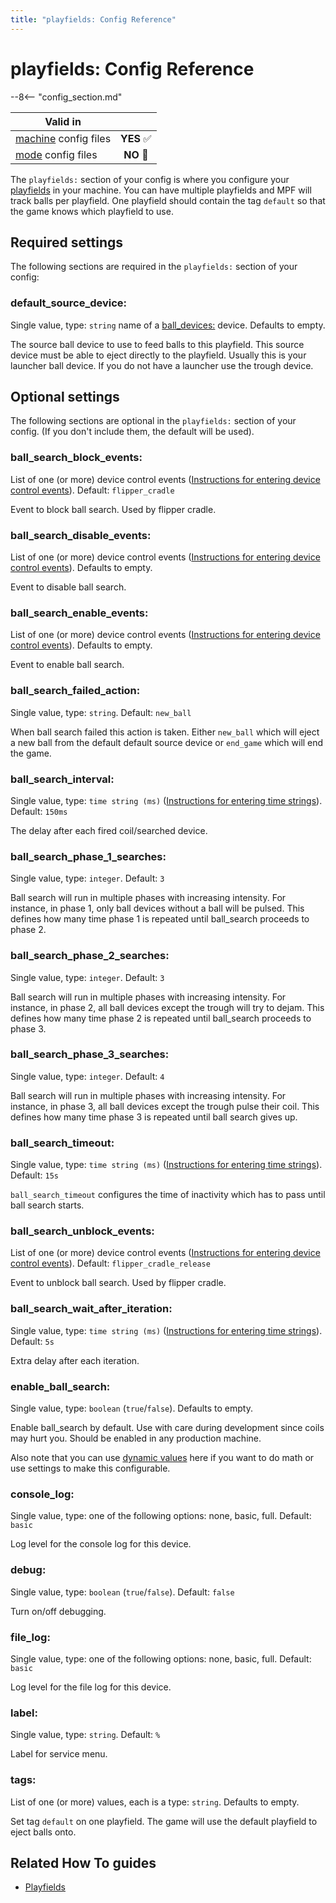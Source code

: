 ```yaml
---
title: "playfields: Config Reference"
---
```


# playfields: Config Reference

--8<-- "config_section.md"

| Valid in | |
|-----|:----:|
|[machine](instructions/machine_config.md) config files |**YES** :white_check_mark:|
|[mode](instructions/mode_config.md) config files|**NO** :no_entry_sign:|

The `playfields:` section of your config is where you configure your
[playfields](../mechs/playfields/index.md) in
your machine. You can have multiple playfields and MPF will track balls
per playfield. One playfield should contain the tag
`default` so that the game knows which playfield to use.

## Required settings

The following sections are required in the `playfields:` section of your
config:

### default_source_device:

Single value, type: `string` name of a
[ball_devices:](ball_devices.md) device.
Defaults to empty.

The source ball device to use to feed balls to this playfield. This
source device must be able to eject directly to the playfield. Usually
this is your launcher ball device. If you do not have a launcher use the
trough device.

## Optional settings

The following sections are optional in the `playfields:` section of your
config. (If you don't include them, the default will be used).

### ball_search_block_events:

List of one (or more) device control events
([Instructions for entering device control events](instructions/device_control_events.md)). Default: `flipper_cradle`

Event to block ball search. Used by flipper cradle.

### ball_search_disable_events:

List of one (or more) device control events
([Instructions for entering device control events](instructions/device_control_events.md)). Defaults to empty.

Event to disable ball search.

### ball_search_enable_events:

List of one (or more) device control events
([Instructions for entering device control events](instructions/device_control_events.md)). Defaults to empty.

Event to enable ball search.

### ball_search_failed_action:

Single value, type: `string`. Default: `new_ball`

When ball search failed this action is taken. Either `new_ball` which
will eject a new ball from the default default source device or
`end_game` which will end the game.

### ball_search_interval:

Single value, type: `time string (ms)`
([Instructions for entering time strings](instructions/time_strings.md)). Default: `150ms`

The delay after each fired coil/searched device.

### ball_search_phase_1_searches:

Single value, type: `integer`. Default: `3`

Ball search will run in multiple phases with increasing intensity. For
instance, in phase 1, only ball devices without a ball will be pulsed.
This defines how many time phase 1 is repeated until ball_search
proceeds to phase 2.

### ball_search_phase_2_searches:

Single value, type: `integer`. Default: `3`

Ball search will run in multiple phases with increasing intensity. For
instance, in phase 2, all ball devices except the trough will try to
dejam. This defines how many time phase 2 is repeated until ball_search
proceeds to phase 3.

### ball_search_phase_3_searches:

Single value, type: `integer`. Default: `4`

Ball search will run in multiple phases with increasing intensity. For
instance, in phase 3, all ball devices except the trough pulse their
coil. This defines how many time phase 3 is repeated until ball search
gives up.

### ball_search_timeout:

Single value, type: `time string (ms)`
([Instructions for entering time strings](instructions/time_strings.md)). Default: `15s`

`ball_search_timeout` configures the time of inactivity
which has to pass until ball search starts.

### ball_search_unblock_events:

List of one (or more) device control events
([Instructions for entering device control events](instructions/device_control_events.md)). Default: `flipper_cradle_release`

Event to unblock ball search. Used by flipper cradle.

### ball_search_wait_after_iteration:

Single value, type: `time string (ms)`
([Instructions for entering time strings](instructions/time_strings.md)). Default: `5s`

Extra delay after each iteration.

### enable_ball_search:

Single value, type: `boolean` (`true`/`false`). Defaults to empty.

Enable ball_search by default. Use with care during development since
coils may hurt you. Should be enabled in any production machine.

Also note that you can use
[dynamic values](instructions/dynamic_values.md) here if you want to do math or use settings to make this
configurable.

### console_log:

Single value, type: one of the following options: none, basic, full.
Default: `basic`

Log level for the console log for this device.

### debug:

Single value, type: `boolean` (`true`/`false`). Default: `false`

Turn on/off debugging.

### file_log:

Single value, type: one of the following options: none, basic, full.
Default: `basic`

Log level for the file log for this device.

### label:

Single value, type: `string`. Default: `%`

Label for service menu.

### tags:

List of one (or more) values, each is a type: `string`. Defaults to empty.

Set tag `default` on one playfield. The game will use the default playfield to eject balls onto.

## Related How To guides

* [Playfields](../mechs/playfields/index.md)
